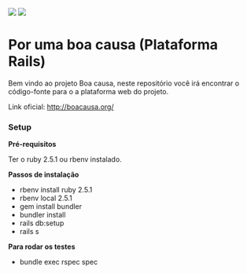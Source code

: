 <a href="https://codeclimate.com/github/boacausa/webplatform/maintainability"><img src="https://api.codeclimate.com/v1/badges/0c390c414647d152de40/maintainability" /></a>
<a href="https://codeclimate.com/github/boacausa/webplatform/test_coverage"><img src="https://api.codeclimate.com/v1/badges/0c390c414647d152de40/test_coverage" /></a>

# Por uma boa causa (Plataforma Rails)

Bem vindo ao projeto Boa causa, neste repositório você irá encontrar o código-fonte para o a plataforma web do projeto.

Link oficial: http://boacausa.org/

### Setup

**Pré-requisitos**

Ter o ruby 2.5.1 ou rbenv instalado.

**Passos de instalação**

* rbenv install ruby 2.5.1
* rbenv local 2.5.1
* gem install bundler
* bundler install
* rails db:setup
* rails s

**Para rodar os testes**

* bundle exec rspec spec
